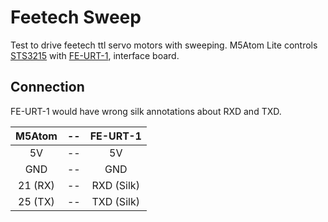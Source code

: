 # Feetech Sweep

Test to drive feetech ttl servo motors with sweeping.
M5Atom Lite controls [STS3215](https://akizukidenshi.com/catalog/g/gM-16312/) with [FE-URT-1](https://akizukidenshi.com/catalog/g/gM-16295/), interface board.

## Connection

FE-URT-1 would have wrong silk annotations about RXD and TXD.

| M5Atom  | --  |  FE-URT-1  |
| :-----: | :-: | :--------: |
|   5V    | --  |     5V     |
|   GND   | --  |    GND     |
| 21 (RX) | --  | RXD (Silk) |
| 25 (TX) | --  | TXD (Silk) |
